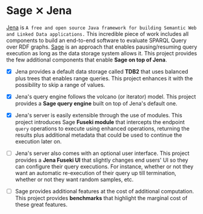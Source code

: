 # Sage ⨯ Jena


[Jena](https://jena.apache.org/) is `A free and open source Java
framework for building Semantic Web and Linked Data applications.`
This incredible piece of work includes all components to build an
end-to-end software to evaluate SPARQL Query over RDF graphs. 
[Sage](http://sage.univ-nantes.fr/) is an approach that enables
pausing/resuming query execution as long as the data storage system
allows it.
This project provides the few additional components that enable **Sage
on top of Jena**. 

- [X] Jena provides a default data storage called **TDB2** that uses
  balanced plus trees that enables range queries. This project
  enhances it with the possibility to skip a range of values.

- [X] Jena's query engine follows the volcano (or iterator) model.
  This project provides a **Sage query engine** built on top of Jena's
  default one.

- [X] Jena's server is easily extensible through the use of modules.
  This project introduces Sage **Fuseki module** that intercepts the
  endpoint `query` operations to execute using enhanced operations,
  returning the results plus additional metadata that could be used to
  continue the execution later on.

- [ ] Jena's server also comes with an optional user interface.  This
  project provides a **Jena Fuseki UI** that slightly changes end
  users' UI so they can configure their query executions. For
  instance, whether or not they want an automatic re-execution of
  their query up till termination, whether or not they want random
  samples, etc.

- [ ] Sage provides additional features at the cost of additional
  computation. This project provides **benchmarks** that highlight the
  marginal cost of these great features.

